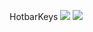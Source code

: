 HotbarKeys
![](https://cdn.discordapp.com/attachments/536864118519496705/1404149782666023043/image.png?ex=689a23e4&is=6898d264&hm=9517e80bd96c2f73fb41315a8896c1da83d466f86aa5f6a81161d4deff5d14c7&)
![](https://cdn.discordapp.com/attachments/536864118519496705/1404151304162508850/image.png?ex=689a254e&is=6898d3ce&hm=6dde723898fcb94b5faa95e546f7cef34f1df0237d44400410616643d48bda3a&)


